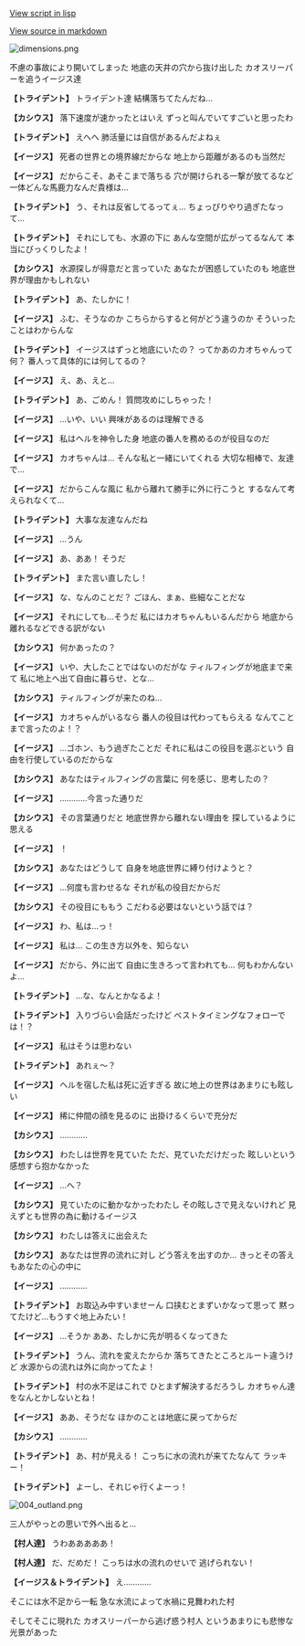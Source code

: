 [View script in lisp](../scripts/202305070.txt)

[View source in markdown](202305070.md)

![dimensions.png](../images/backgrounds/dimensions.png)

不慮の事故により開いてしまった
地底の天井の穴から抜け出した
カオスリーパーを追うイージス達

**【トライデント】**
トライデント達
結構落ちてたんだね…

**【カシウス】**
落下速度が速かったとはいえ
ずっと叫んでいてすごいと思ったわ

**【トライデント】**
えへへ
肺活量には自信があるんだよねぇ

**【イージス】**
死者の世界との境界線だからな
地上から距離があるのも当然だ

**【イージス】**
だからこそ、あそこまで落ちる
穴が開けられる一撃が放てるなど
一体どんな馬鹿力なんだ貴様は…

**【トライデント】**
う、それは反省してるってぇ…
ちょっぴりやり過ぎたなって…

**【トライデント】**
それにしても、水源の下に
あんな空間が広がってるなんて
本当にびっくりしたよ！

**【カシウス】**
水源探しが得意だと言っていた
あなたが困惑していたのも
地底世界が理由かもしれない

**【トライデント】**
あ、たしかに！

**【イージス】**
ふむ、そうなのか
こちらからすると何がどう違うのか
そういったことはわからんな

**【トライデント】**
イージスはずっと地底にいたの？
ってかあのカオちゃんって何？
番人って具体的には何してるの？

**【イージス】**
え、あ、えと…

**【トライデント】**
あ、ごめん！
質問攻めにしちゃった！

**【イージス】**
…いや、いい
興味があるのは理解できる

**【イージス】**
私はヘルを神令した身
地底の番人を務めるのが役目なのだ

**【イージス】**
カオちゃんは…
そんな私と一緒にいてくれる
大切な相棒で、友達で…

**【イージス】**
だからこんな風に
私から離れて勝手に外に行こうと
するなんて考えられなくて…

**【トライデント】**
大事な友達なんだね

**【イージス】**
…うん

**【イージス】**
あ、ああ！
そうだ

**【トライデント】**
また言い直したし！

**【イージス】**
な、なんのことだ？
ごほん、まぁ、些細なことだな

**【イージス】**
それにしても…そうだ
私にはカオちゃんもいるんだから
地底から離れるなどできる訳がない

**【カシウス】**
何かあったの？

**【イージス】**
いや、大したことではないのだがな
ティルフィングが地底まで来て
私に地上へ出て自由に暮らせ、とな…

**【カシウス】**
ティルフィングが来たのね…

**【イージス】**
カオちゃんがいるなら
番人の役目は代わってもらえる
なんてことまで言ったのよ！？

**【イージス】**
…ゴホン、もう過ぎたことだ
それに私はこの役目を選ぶという
自由を行使しているのだからな

**【カシウス】**
あなたはティルフィングの言葉に
何を感じ、思考したの？

**【イージス】**
…………今言った通りだ

**【カシウス】**
その言葉通りだと
地底世界から離れない理由を
探しているように思える

**【イージス】**
！

**【カシウス】**
あなたはどうして
自身を地底世界に縛り付けようと？

**【イージス】**
…何度も言わせるな
それが私の役目だからだ

**【カシウス】**
その役目にももう
こだわる必要はないという話では？

**【イージス】**
わ、私は…っ！

**【イージス】**
私は…
この生き方以外を、知らない

**【イージス】**
だから、外に出て
自由に生きろって言われても…
何もわかんないよ…

**【トライデント】**
…な、なんとかなるよ！

**【トライデント】**
入りづらい会話だったけど
ベストタイミングなフォローでは！？

**【イージス】**
私はそうは思わない

**【トライデント】**
あれぇ～？

**【イージス】**
ヘルを宿した私は死に近すぎる
故に地上の世界はあまりにも眩しい

**【イージス】**
稀に仲間の顔を見るのに
出掛けるくらいで充分だ

**【カシウス】**
…………

**【カシウス】**
わたしは世界を見ていた
ただ、見ていただけだった
眩しいという感想すら抱かなかった

**【イージス】**
…へ？

**【カシウス】**
見ていたのに動かなかったわたし
その眩しさで見えないけれど
見えずとも世界の為に動けるイージス

**【カシウス】**
わたしは答えに出会えた

**【カシウス】**
あなたは世界の流れに対し
どう答えを出すのか…
きっとその答えもあなたの心の中に

**【イージス】**
…………

**【トライデント】**
お取込み中すいませーん
口挟むとまずいかなって思って
黙ってたけど…もうすぐ地上みたい！

**【イージス】**
…そうか
ああ、たしかに先が明るくなってきた

**【トライデント】**
うん、流れを変えたからか
落ちてきたところとルート違うけど
水源からの流れは外に向かってたよ！

**【トライデント】**
村の水不足はこれで
ひとまず解決するだろうし
カオちゃん達をなんとかしないとね！

**【イージス】**
ああ、そうだな
ほかのことは地底に戻ってからだ

**【カシウス】**
…………

**【トライデント】**
あ、村が見える！
こっちに水の流れが来てたなんて
ラッキー！

**【トライデント】**
よーし、それじゃ行くよーっ！

![004_outland.png](../images/backgrounds/004_outland.png)

三人がやっとの思いで外へ出ると…

**【村人達】**
うわあああああ！

**【村人達】**
だ、だめだ！
こっちは水の流れのせいで
逃げられない！

**【イージス＆トライデント】**
え…………

そこには水不足から一転
急な水流によって水禍に見舞われた村

そしてそこに現れた
カオスリーパーから逃げ惑う村人
というあまりにも悲惨な光景があった

